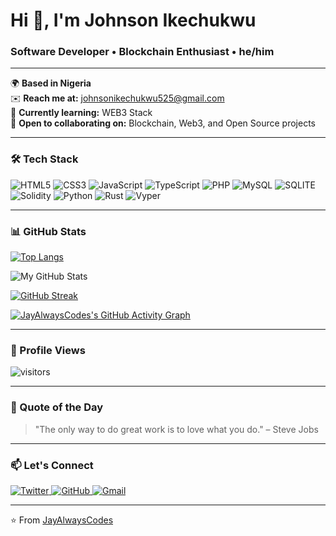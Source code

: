 # Hi 👋, I'm Johnson Ikechukwu
### Software Developer • Blockchain Enthusiast • he/him

---

🌍 **Based in Nigeria**  
✉️ **Reach me at:** [johnsonikechukwu525@gmail.com](mailto:johnsonikechukwu525@gmail.com)  
🧠 **Currently learning:** WEB3 Stack  
🤝 **Open to collaborating on:** Blockchain, Web3, and Open Source projects  

---

### 🛠️ Tech Stack

<p align="left">
  <img src="https://img.shields.io/badge/HTML5-E34F26?style=for-the-badge&logo=html5&logoColor=white" alt="HTML5" />
  <img src="https://img.shields.io/badge/CSS3-1572B6?style=for-the-badge&logo=css3&logoColor=white" alt="CSS3" />
  <img src="https://img.shields.io/badge/JavaScript-F7DF1E?style=for-the-badge&logo=javascript&logoColor=black" alt="JavaScript" />
  <img src="https://img.shields.io/badge/TypeScript-F7DF1E?style=for-the-badge&logo=typescript&logoColor=black" alt="TypeScript" />
  <img src="https://img.shields.io/badge/PHP-777BB4?style=for-the-badge&logo=php&logoColor=white" alt="PHP" />
  <img src="https://img.shields.io/badge/MySQL-4479A1?style=for-the-badge&logo=mysql&logoColor=white" alt="MySQL" />
  <img src="https://img.shields.io/badge/SQLite-4479A1?style=for-the-badge&logo=sqlite&logoColor=white" alt="SQLITE" />
  <img src="https://img.shields.io/badge/Solidity-363636?style=for-the-badge&logo=solidity&logoColor=white" alt="Solidity" />
  <img src="https://img.shields.io/badge/Python-3776AB?style=for-the-badge&logo=python&logoColor=white" alt="Python" />
  <img src="https://img.shields.io/badge/Rust-000000?style=for-the-badge&logo=rust&logoColor=white" alt="Rust" />
  <img src="https://img.shields.io/badge/Vyper-3776AB?style=for-the-badge&logo=vyper&logoColor=white" alt="Vyper" />
</p>

---

### 📊 GitHub Stats

<!-- TOP LANGUAGES -->
[![Top Langs](https://github-readme-stats.vercel.app/api/top-langs/?username=JayAlwaysCodes&theme=dark&layout=compact&hide_border=true)](https://github.com/anuraghazra/github-readme-stats)

<!-- GITHUB STATS -->
![My GitHub Stats](https://github-readme-stats.vercel.app/api?username=JayAlwaysCodes&show_icons=true&theme=dark&hide_border=true&count_private=true)

<!-- STREAK STATS -->
[![GitHub Streak](https://github-readme-streak-stats.herokuapp.com/?user=JayAlwaysCodes&theme=dark&hide_border=true)](https://git.io/streak-stats)

<!-- ACTIVITY GRAPH -->
[![JayAlwaysCodes's GitHub Activity Graph](https://activity-graph.herokuapp.com/graph?username=JayAlwaysCodes&theme=react-dark&hide_border=true)](https://github.com/JayAlwaysCodes/github-readme-activity-graph)

---

### 🌱 Profile Views

![visitors](https://profile-counter.glitch.me/JayAlwaysCodes/count.svg)

---



### 💬 Quote of the Day

> "The only way to do great work is to love what you do." – Steve Jobs  

---

### 📫 Let's Connect

<p align="left">
  <a href="https://twitter.com/Johnson__Cipher" target="_blank" rel="noreferrer">
    <img src="https://img.shields.io/badge/Twitter-1DA1F2?style=for-the-badge&logo=twitter&logoColor=white" alt="Twitter" />
  </a>
  <a href="https://github.com/JayAlwaysCodes" target="_blank" rel="noreferrer">
    <img src="https://img.shields.io/badge/GitHub-100000?style=for-the-badge&logo=github&logoColor=white" alt="GitHub" />
  </a>
  <a href="mailto:johnsonikechukwu525@gmail.com" target="_blank" rel="noreferrer">
    <img src="https://img.shields.io/badge/Gmail-D14836?style=for-the-badge&logo=gmail&logoColor=white" alt="Gmail" />
  </a>
</p>

---

⭐️ From [JayAlwaysCodes](https://github.com/JayAlwaysCodes)
